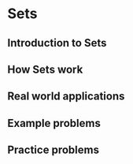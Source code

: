 # Sets

## Introduction to Sets

## How Sets work

## Real world applications

## Example problems

## Practice problems
